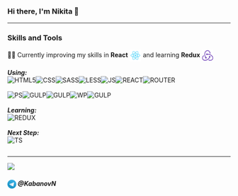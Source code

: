 ### Hi there, I'm Nikita 👋

---
### Skills and Tools
🌱🔭 Currently improving my skills in __React__ <img align="center" width="26px" alt="REACT" src="https://raw.githubusercontent.com/github/explore/80688e429a7d4ef2fca1e82350fe8e3517d3494d/topics/react/react.png" /> and learning __Redux__ <img align="center" width="26px" alt="REDUX" src="https://raw.githubusercontent.com/github/explore/80688e429a7d4ef2fca1e82350fe8e3517d3494d/topics/redux/redux.png" />
<br />
<br />
___Using:___ <br />
<img align="left" alt="HTML5" src="https://img.shields.io/badge/html5-%23E34F26.svg?style=for-the-badge&logo=html5&logoColor=white" />
<img align="left" alt="CSS" src="https://img.shields.io/badge/css3-%231572B6.svg?style=for-the-badge&logo=css3&logoColor=white" />
<img align="left" alt="SASS" src="https://img.shields.io/badge/SASS-hotpink.svg?style=for-the-badge&logo=SASS&logoColor=white" />
<img align="left" alt="LESS" src="https://img.shields.io/badge/less-2B4C80?style=for-the-badge&logo=less&logoColor=white" />
<img align="left" alt="JS" src="https://img.shields.io/badge/javascript-%23323330.svg?style=for-the-badge&logo=javascript&logoColor=%23F7DF1E" />
<img align="left" alt="REACT" src="https://img.shields.io/badge/react-%2320232a.svg?style=for-the-badge&logo=react&logoColor=%2361DAFB" />
<img align="left" alt="ROUTER" src="https://img.shields.io/badge/React_Router-CA4245?style=for-the-badge&logo=react-router&logoColor=white" />
<br />
<br />
<img align="left" alt="PS" src="https://img.shields.io/badge/adobe%20photoshop-%2331A8FF.svg?style=for-the-badge&logo=adobe%20photoshop&logoColor=white" />
<img align="left" alt="GULP" src="https://img.shields.io/badge/figma-%23F24E1E.svg?style=for-the-badge&logo=figma&logoColor=white" />
<img align="left" alt="GULP" src="https://img.shields.io/badge/Postman-FF6C37?style=for-the-badge&logo=postman&logoColor=white" />
<img align="left" alt="WP" src="https://img.shields.io/badge/webpack-%238DD6F9.svg?style=for-the-badge&logo=webpack&logoColor=black" />
<img align="left" alt="GULP" src="https://img.shields.io/badge/GULP-%23CF4647.svg?style=for-the-badge&logo=gulp&logoColor=white" />
<br />
<br />
___Learning:___ <br />
<img align="left" alt="REDUX" src="https://img.shields.io/badge/redux-%23593d88.svg?style=for-the-badge&logo=redux&logoColor=white" />
<br />
<br />
___Next Step:___ <br />
<img align="left" alt="TS" src="https://img.shields.io/badge/typescript-%23007ACC.svg?style=for-the-badge&logo=typescript&logoColor=white" />

<br/>

---

<img src="https://github-readme-stats.vercel.app/api/top-langs/?username=kabanovn&layout=compact)](https://github.com/kabanovn/github-readme-stats"/>

#### <img width="20px" align="center" alt="telegram" src="https://raw.githubusercontent.com/github/explore/80688e429a7d4ef2fca1e82350fe8e3517d3494d/topics/telegram/telegram.png" /> _@KabanovN_

